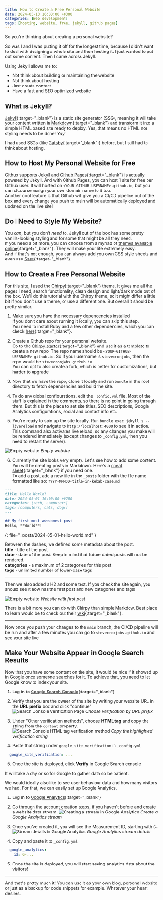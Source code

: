 ```yaml
---
title: How to Create a Free Personal Website
date: 2024-05-13 16:00:00 +0300
categories: [Web development]
tags: [hosting, website, free, jekyll, github pages]
---
```


So you're thinking about creating a personal website?  

So was I and I was putting it off for the longest time, because I didn't want to deal with designing a whole site and then hosting it. I just wanted to put out some content. Then I came across Jekyll.

Using Jekyll allows me to:
- Not think about building or maintaining the website
- Not think about hosting
- Just create content
- Have a fast and SEO optimized website

## What is Jekyll?
[Jekyll](https://jekyllrb.com/){:target="_blank"} is a static site generator (SSG), meaning it will take your content written in [Markdown](https://en.wikipedia.org/wiki/Markdown){:target="_blank"} and transform it into a simple HTML based site ready to deploy. Yes, that means no HTML nor styling needs to be done! _Yay!_  

I had used SSGs (like [Gatsby](https://github.com/gatsbyjs/gatsby){:target="_blank"}) before, but I still had to think about hosting.

## How to Host My Personal Website for Free
Github supports Jekyll and [Github Pages](https://pages.github.com/){:target="_blank"} is actually powered by Jekyll. 
And with Github Pages, you can host 1 site for free per Github user. It will hosted on `<YOUR-GITHUB-USERNAME>.github.io`, but you can ofcourse assign your own domain name to it too.  
Another cool feature is that Github will give you a CI/CD pipeline out of the box and every change you push to main will be automatically deployed and updated on the live site!

## Do I Need to Style My Website?
You *can*, but you don't *need* to. Jekyll out of the box has some pretty vanilla-looking styling and for some that might be all they need.  
If you need a bit more, you can choose from a myriad of [themes available online](https://jekyll-themes.com/){:target="_blank"}. They will make your life extremely easy.  
And if that's not enough, you can always add you own CSS style sheets and even use [Sass](https://sass-lang.com/){:target="_blank"}.

## How to Create a Free Personal Website
For this site, I used the [Chirpy](https://jekyll-themes.com/cotes2020/jekyll-theme-chirpy){:target="_blank"} theme. It gives me all the pages I need, search functionality, clean design and light/dark mode out of the box. We'll do this tutorial with the Chirpy theme, so it might differ a little bit if you don't use a theme, or use a different one. But overall it should be pretty similar.

1. Make sure you have the necessary dependencies installed.  
If you don't care about running it locally, you can skip this step.  
You need to install Ruby and a few other dependencies, which you can check [here](https://jekyllrb.com/docs/installation/){:target="_blank"}.

2. Create a Github repo for your personal website.  
Go to the [Chirpy starter](https://github.com/cotes2020/chirpy-starter){:target="_blank"} and use it as a template to create a new repo. The repo name should be `<YOUR-GITHUB-USERNAME>.github.io`. So if your username is `stevecronjobs`, then the repo would be `stevecronjobs.github.io`.  
You can opt to also create a fork, which is better for customizations, but harder to upgrade.

3. Now that we have the repo, clone it locally and run `bundle` in the root directory to fetch dependencies and build the site.

4. To do any global configurations, edit the `_config.yml` file. Most of the stuff is explained in the comments, so there is no point in going through them. But this is the place to set site titles, SEO descriptions, Google Analytics configurations, social and contact info etc.

5. You're ready to spin up the site locally. Run `bundle exec jekyll s --livereload` and navigate to `http://localhost:4000` to see it in action. This command also activates live reload, so any changes you make will be rendered immediately (except changes to `_config.yml`, then you need to restart the server).

![Empty website](/assets/img/articles/empty-personal-website.png)
_Empty website_ 

6. Currently the site looks very empty. Let's see how to add some content.  
You will be creating posts in Markdown. Here's a [cheat sheet](https://github.com/adam-p/markdown-here/wiki/Markdown-Cheatsheet){:target="_blank"} if you need one.  
To add a post, add a new file in the `_posts` folder with the file name formatted like so: `YYYY-MM-DD-title-in-kebab-case.md`

```markdown
---
title: Hello World!
date: 2024-05-01 16:00:00 +0200
categories: [Tech, Computers]
tags: [computers, cats, dogs]
---

## My first most awesomest post
Hello, **World**!
```  
{: file="_posts/2024-05-01-hello-world.md" }

  Between the dashes, we defined some metadata about the post.  
  **title** - title of the post  
  **date** - date of the post. Keep in mind that future dated posts will not be rendered.  
  **categories** - a maximum of 2 categories for this post  
  **tags** - unlimited number of lower-case tags  

  ---

  Then we also added a H2 and some text. If you check the site again, you should see it now has the first post and new categories and tags!

  ![Empty website](/assets/img/articles/website-first-post.png)
  _Website with first post_ 

  There is a bit more you can do with Chirpy than simple Markdow. Best place to learn would be to check out their [wiki](https://github.com/cotes2020/jekyll-theme-chirpy/wiki){:target="_blank"}.  
  
---

Now once you push your changes to the `main` branch, the CI/CD pipeline will be run and after a few minutes you can go to `stevecronjobs.github.io` and see your site live

## Make Your Website Appear in Google Search Results
Now that you have some content on the site, it would be nice if it showed up in Google once someone searches for it. To achieve that, you need to let Google know to index your site.

1. Log in to [Google Search Console](https://search.google.com/search-console/about){:target="_blank"}
2. Verify that you are the owner of the site by writing your website URL in the **URL prefix** box and click "continue"
![Search Console Verification Page](/assets/img/articles/search-console-verification.png)
_Choose verification by URL prefix_
3. Under "Other verification methods", choose **HTML tag** and copy the string from the `content` property.
![Search Console HTML tag verification method](/assets/img/articles/search-console-verification-string.png)
_Copy the highlighted verification string_  

4. Paste that string under `google_site_verification` in `_config.yml`
  ```yml
    google_site_verification: ...
  ```
5. Once the site is deployed, click **Verify** in Google Search console

It will take a day or so for Google to gather data so be patient.  

We would ideally also like to see user behaviour data and how many visitors we had. For that, we can easily set up Google Analytics.
1. Log in to [Google Analytics](https://marketingplatform.google.com/about/analytics/){:target="_blank"}
2. Go through the account creation steps, if you haven't before and create a website data stream.
![Creating a stream in Google Analytics](/assets/img/articles/ga-creating-stream.png)
_Create a Google Analytics stream_   

3. Once you've created it, you will see the Measurement ID, starting with `G-`
![Stream details in Google Analytics](/assets/img/articles/ga-stream-details.png)
_Google Analytics stream details_  

4. Copy and paste it to `_config.yml`
  ```yml
    google_analytics:
      id: G-...
  ```
5. Once the site is deployed, you will start seeing analytics data about the visitors!

---

And that's pretty much it! You can use it as your own blog, personal website or just as a backup for code snippets for example. Whatever your heart desires.